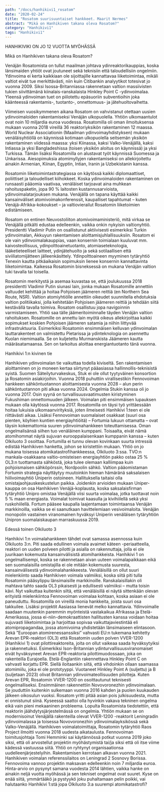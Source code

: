 ```yaml
---
path: "/docs/hanhikivi1_rosatom"
date: "2020-02-24"
title: "Rosatom suurisuuntaiset hankkeet. Maarit Nermes"
abstract: "Mikä on Hanhikiven takana oleva Rosatom?"
category: "Hanhikivi1"
tags: "Hanhikivi1"
---
```


HANHIKIVIKI ON JO 12 VUOTTA MYÖHÄSSÄ

Mikä on Hanhikiven takana oleva Rosatom?

Venäjän Rosatomista on tullut maailman johtava ydinreaktorikauppias, koska länsimaiden yhtiöt ovat joutuneet sekä teknisiin että taloudellisiin ongelmiin. Ydinvoima ei kerta kaikkiaan ole sijoittajille kannattavaa liiketoimintaa, mikäli valtiot eivät tue merkittävästi, niin kuin Citibankin analyytikot totesivat jo vuonna 2009. Siksi Isossa-Britanniassa rakennetaan valtion massiivisten tukien siivittämänä kiinalais-ranskalaista Hinkley Point C -ydinvoimalaa. Yleensä ydinvoiman tuet on piilotettu epäsuoriin subventioihin joka käänteessä rakentamis-, tuotanto-, onnettomuus- ja jätehuoltovaihetta.

Viimeisen vuosikymmenen aikana Rosatom on vahvistanut otettaan uusien ydinvoimaloiden rakentamiseksi Venäjän ulkopuolella. Yhtiön ulkomaantulot ovat noin 10 miljardia euroa vuodessa. Rosatomilla oli oman ilmoituksensa mukaan vuonna 2018 vireillä 36 reaktoriyksikön rakentaminen 12 maassa. World Nuclear Associationin (Maailman ydinvoimayhdistyksen) mukaan venäläisyhtiöllä on käynnissä kotimaan ulkopuolella seitsemän yksikön rakentaminen viidessä maassa: yksi Kiinassa, kaksi Valko-Venäjällä, kaksi Intiassa ja yksi Bangladeshissa (toisen yksikön aloitus on käynnissä) ja yksi Turkissa. Tämän lisäksi Rosatomilla on alustavat työt käynnissä Suomessa ja Unkarissa. Aiesopimuksia atomimyllyjen rakentamiseksi on allekirjoitettu ainakin Armenian, Kiinan, Egyptin, Intian, Iranin ja Uzbekistanin kanssa.

Rosatomin liiketoimintastrategiassa on käytössä kaikki diplomaattiset, poliittiset ja taloudelliset kiihokkeet. Koska ydinvoimaloiden rakentaminen on runsaasti pääomia vaativaa, venäläiset tarjoavat aina muhkean rahoituspaketin, jopa 90 % laitosten kustannusarvioista, ydinvoimalatarjouksen mukana. Venäjällä on tapana käyttää kaikki kansainväliset atomivoimakonferenssit, kaupalliset tapahtumat – kuten Venäjä-Afrikka-kokoukset – ja valtiovierailut Rosatomin liiketoimien edistämiseen.

Rosatom on entinen Neuvostoliiton atomivoimaministeriö, mitä virkaa se Venäjällä pitkälti edustaa edelleenkin, vaikka onkin nykyisin valtionyhtiö. Presidentti Vladimir Putin on osallistunut aktiivisesti esimerkiksi Turkin ydinvoimalan, Akkuyun rakentamisen aloittamisjuhlallisuuksiin. Rosatom ei ole vain ydinvoimalakauppias, vaan konsernin toimialaan kuuluvat mm. kaivosteollisuus, ydinpolttoainetuotanto, atomiaseteknologia, lääketieteelliset laitteet, ydinjätehuolto ja sekä sotilaallisen että siviiliatomijätteen jälleenkäsittely. Ydinpolttoaineen myyminen tytäryhtiö Tenexin kautta pitkäaikaisin sopimuksin lienee konsernin kannattavinta liiketoimintaa. Kaikessa Rosatomin bisneksessä on mukana Venäjän valtion tuki tavalla tai toisella.

Rosatomin merkitystä ja asemaa kuvastaa se, että joulukuussa 2018 presidentti Vladimir Putin siunasi lain, jonka mukaan Rosatomille annettiin valtuudet kehittää ja hoitaa Pohjoisen jäämeren reittiä (en Northern Sea Route, NSR). Valtion atomiyhtiölle annettiin oikeudet suunnitella ehdotuksia valtion politiikaksi, jolla kehitetään Pohjoisen jäämeren reittiä ja tehdään siitä kestävällä tavalla toimiva. Rosatom osallistuu jopa navigoinnin varmistamiseen. Yhtiö saa tälle jäämeritoiminnalle täyden Venäjän valtion rahoituksen. Rosatomille on annettu lain myötä oikeus allekirjoittaa kaikki sopimukset koskien Pohjoisen jäämeren satamia ja niihin liittyvää infrastruktuuria. Esimerkiksi Rosatomin ensimmäisen kelluvan ydinvoimalan lauttarakenteet on valmistettu Pietarissa ja ydinteknologia on asennettu Kuolan niemimaalla. Se on kuljetettu Murmanskista Jäämeren kautta määräsatamaansa. Sen on tarkoitus aloittaa energiantuotanto tänä vuonna.


Hanhikivi 1:n kivinen tie

Hanhikiven ydinvoimalan tie vaikuttaa todella kiviseltä. Sen rakentamisen aloittaminen on jo moneen kertaa siirtynyt pääasiassa hallinnollis-teknisistä syistä. Suomen Säteilyturvakeskus, Stuk ei ole ollut tyytyväinen konsortion ja Rosatomin asiakirjoihin. Vuonna 2018 puhuttiin virallisestikin Fennovoiman hankkeen sähköntuotannon aloittamisesta vuonna 2028 – alun perin sähköntuotannon piti alkaa vuonna 2024. Ongelmia Stukin kanssa oli jo vuonna 2017. Osin syynä on turvallisuusvaatimusten kiristyminen Fukushiman onnettomuuden jälkeen. Voimalan piti ensimmäisen lupauksen mukaan olla käytössä vuonna 2017.
Rosatomilla on täysi työ yrittäessään hoitaa lukuisia ulkomaanvirityksiä, joten ilmeisesti Hanhikivi 1:teen ei ole riittävästi aikaa. Lisäksi Fennovoiman suomalaiset osakkaat (suuri osa pienten, köyhien kuntien energiayhtiöitä) – Fortumia lukuun ottamatta – ovat täysin kokemattomia suuren ydinvoimahankkeen toteuttamisessa. Oman ongelmalisänsä siihen tuo venäläinen kumppani. Toisaalta, eivät nämä atomihommat näytä sujuvan eurooppalaisenkaan kumppanin kanssa – kuten Olkiluoto 3 osoittaa. 
Fortumilla ei tunnu olevan kovinkaan suurta intressiä edistää Hanhikiven hanketta, johon se kiristettiin mukaan. Yhtiö on jo mukana toisessa atomikatastrofihankkeessa, Olkiluoto 3:ssa. TVO:n mankala-osakkaana valtio-omisteisen energiayhtiön pakko ostaa 25 % OL3:n tuottamasta sähköstä, joka tulee olemaan kalliimpaa kuin pohjoismaisen sähköpörssin, Nordpoolin sähkö. 
Valtion pääomistaman Fortumin strategia näyttäytyy muutoinkin hieman hämäränä saksalaisen hiilivoimayhtiö Uniperin ostoineen. Hallituksella taitaisi olla omistajaohjauskeskustelun paikka. Joidenkin arvioiden mukaan Uniper-kauppa on osa Hanhikiven Venäjä-koplausta, koska saksalaisfirman tytäryhtiö Unipro omistaa Venäjällä viisi suurta voimalaa, jotka tuottavat noin 5 % maan energiasta. Voimalat toimivat kaasulla ja kivihiilellä sekä yksi ruskohiilellä. Fortum pääsee kaupalla laajentamaan toimintaansa Venäjän markkinoilla, vaikka se ei saanutkaan havittelemiaan vesivoimaloita. Venäjän monopolin vastainen viranomainen hyväksyi Uniperin venäläisen tytäryhtiön Unipron suomalaiskaupan marraskuussa 2019.  


Edessä toinen Olkiluoto 3

Hanhikivi 1:n voimalahankkeen tähdet ovat samassa asennossa kuin Olkiluoto 3:n. Piti saada edullinen voimala avaimet käteen -periaatteella, reaktori on uuden polveen pilotti ja asialla on rakennuttaja, jolla ei ole juurikaan kokemusta kansainvälisistä atomihankkeista. Hanhikivi 1 on ongelmallisempi, koska se rakennetaan aivan uuteen voimalapaikkaan eikä sen suomalaisilla omistajilla ei ole mitään kokemusta suuresta, kansainvälisestä ydinvoimalahankkeesta. 
Venäläisillä on ollut suuri mielenkiinto saada Hanhikiven voimala valmiiksi, koska siitä piti tulla Rosatomin pääsylippu länsimaisille markkinoille. Ranskalaisillakin oli mahtava tahto saada OL3 pikaisesti ja edullisesti valmiiksi – mutta toisin kävi. Nyt vaikuttaa kuitenkin siltä, että venäläisillä ei näytä sittenkään olevan erityistä mielenkiintoa Fennovoiman voimalaa kohtaan, koska asiaan ei ole paneuduttu. Rosatomilla on vireillä monia hankkeita, joista suuri osa takkuilee. Lisäksi projektit Aasiassa lienevät melko kannattavia. Ydinvoimalle saadaan muutenkin paremmin myönteistä vastakaikua Afrikassa ja Etelä-Amerikassa, jossa ei-niin-demokraattisten hallitusten kanssa voidaan hoitaa sujuvasti liiketoimintaa ja harjoittaa sopivaa vaikuttajaviestintää eli atomipropagandaa, jossa atomivoima yhdistetään länsimaiseen elintasoon.
Sekä ”Euroopan atomirenessanssiksi” vahvasti EU:n tukemana kehitetty Arevan EPR-reaktori (OL3) että Rosatomin uuden polven VVER-1200 (Hanhikivi 1) ovat pilottireaktoreita, joita on ollut vaikeaa saada hyväksytyiksi ja rakennetuiksi. Esimerkiksi Ison-Britannian ydinturvallisuusviranomaiset eivät hyväksyneet Arevan EPR-reaktoria pilottimuodossaan, joka on rakenteilla Eurajoella. Etelä-Englantiin rakennettava Hinkley Point C on vahvasti korjattu EPR. Siellä iloitaankin siitä, että vihdoinkin ollaan saamassa atomimiilu, joka ei ole prototyyppi. Vuotaneet Hinkley Point A (suljettu) ja B (suljetaan 2023) olivat Britannian ydinvoimateollisuuden pilotteja. 
Kuten Arevan EPR, Rosatomin VVER-1200 on osoittautunut teknisesti ongelmalliseksi. Ensimmäinen rakennettiin Novovoronezhin ydinvoimalaan. Se jouduttiin kuitenkin sulkemaan vuonna 2016 kahden ja puolen kuukauden jälkeen oikosulun vuoksi. Rosatom yritti pitää asian pois julkisuudesta, mutta ei onnistunut siinä. Kyseessä saattoi olla hyvinkin vakava tekninen ongelma eikä vain pieni mekaaninen probleema. Lopulta Rosatomista tiedotettiin, että reaktorin jäähdytysjärjestelmässä on ongelmia. Yhtiön mukaan se on modernisoinut Venäjällä rakenteilla olevat VVER-1200 -reaktorit Leningradin ydinvoimalassa ja toisessa Novovoronezhin ydinvoimalayksikössä sekä Valko-Venäjällä.
Hanhikiven voimalatoimittaja, Rosatomin tytäryhtiö Raos Project ilmoitti vuonna 2018 uudesta aikataulusta. Fennovoiman toimitusjohtaja Tomi Hemminki sai käytännössä potkut vuonna 2019 joko siksi, että oli arvostellut projektin myöhästymistä tai/ja siksi että oli itse viime kädessä vastuussa siitä. Yhtiö on ryhtynyt organisaationsa uudelleenjärjestelyihin. Rakentamisen kerrotaan alkavan vuonna 2021. Hanhikiven voimalan referenssilaitos on Leningrad 2 Sosnovy Borissa.
Fennovoima vannoo projektin maksavan edelleenkin noin 7 miljardia euroa. Hinta-arvio on pysynyt samana vuodesta 2014 lähtien, vaikka hanke on ainakin neljä vuotta myöhässä ja sen tekniset ongelmat ovat suuret.
Kyse on enää siitä, ymmärtääkö ja pystyykö joku puhaltamaan pelin poikki, vai halutaanko Hanhikivi 1:stä jopa Olkiluoto 3:a suurempi atomikatastrofi?


